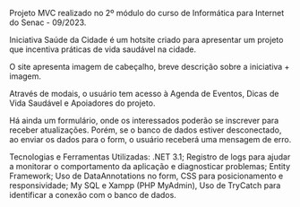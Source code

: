 Projeto MVC realizado no 2º módulo do curso de Informática para Internet do Senac - 09/2023.


Iniciativa Saúde da Cidade é um hotsite criado para apresentar um projeto que incentiva práticas de vida saudável na cidade.

O site apresenta imagem de cabeçalho, breve descrição sobre a iniciativa + imagem.

Através de modais, o usuário tem acesso à Agenda de Eventos, Dicas de Vida Saudável e Apoiadores do projeto.

Há ainda um formulário, onde os interessados poderão se inscrever para receber atualizações. Porém, se o banco de dados estiver desconectado, ao enviar os dados para o form, o usuário receberá uma mensagem de erro.


Tecnologias e Ferramentas Utilizadas: .NET 3.1; Registro de logs para ajudar a monitorar o comportamento da aplicação e diagnosticar problemas;  Entity Framework; Uso de DataAnnotations no form, CSS para posicionamento e responsividade; My SQL e Xampp (PHP MyAdmin), Uso de TryCatch para identificar a conexão com o banco de dados.

